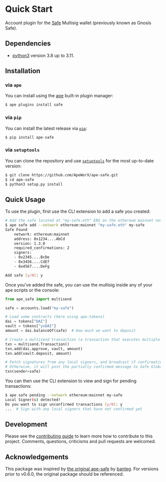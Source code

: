 # Quick Start

Account plugin for the [Safe](https://safe.global//) Multisig wallet (previously known as Gnosis Safe).

## Dependencies

- [python3](https://www.python.org/downloads) version 3.8 up to 3.11.

## Installation

### via `ape`

You can install using the [ape](https://github.com/ApeWorX/ape) built-in plugin manager:

```bash
$ ape plugins install safe
```

### via `pip`

You can install the latest release via [`pip`](https://pypi.org/project/pip/):

```bash
$ pip install ape-safe
```

### via `setuptools`

You can clone the repository and use [`setuptools`](https://github.com/pypa/setuptools) for the most up-to-date version:

```bash
$ git clone https://github.com/ApeWorX/ape-safe.git
$ cd ape-safe
$ python3 setup.py install
```

## Quick Usage

To use the plugin, first use the CLI extension to add a safe you created:

```bash
# Add the safe located at "my-safe.eth" ENS on the ethereum mainnet network
$ ape safe add --network ethereum:mainnet "my-safe.eth" my-safe
Safe Found
    network: ethereum:mainnet
    address: 0x1234....AbCd
    version: 1.3.0
    required_confirmations: 2
    signers:
    - 0x2345....BcDe
    - 0x3456....CdEf
    - 0x4567....DeFg

Add safe [y/N]: y
```

Once you've added the safe, you can use the multisig inside any of your ape scripts or the console:

```python
from ape_safe import multisend

safe = accounts.load("my-safe")

# Load some contracts (here using ape-tokens)
dai = tokens["DAI"]
vault = tokens["yvDAI"]
amount = dai.balanceOf(safe)  # How much we want to deposit

# Create a multisend transaction (a transaction that executes multiple calls)
txn = multisend.Transaction()
txn.add(dai.approve, vault, amount)
txn.add(vault.deposit, amount)

# Fetch signatures from any local signers, and broadcast if confirmations are met
# Otherwise, it will post the partially confirmed message to Safe Global's API
txn(sender=safe)
```

You can then use the CLI extension to view and sign for pending transactions:

```bash
$ ape safe pending --network ethereum:mainnet my-safe
Local Signer(s) detected!
Do you want to sign unconfirmed transactions [y/N]: y
...  # Sign with any local signers that have not confirmed yet
```

## Development

Please see the [contributing guide](CONTRIBUTING.md) to learn more how to contribute to this project.
Comments, questions, criticisms and pull requests are welcomed.

## Acknowledgements

This package was inspired by [the original ape-safe](https://github.com/banteg/ape-safe#readme) by [banteg](https://github.com/banteg).
For versions prior to v0.6.0, the original package should be referenced.
